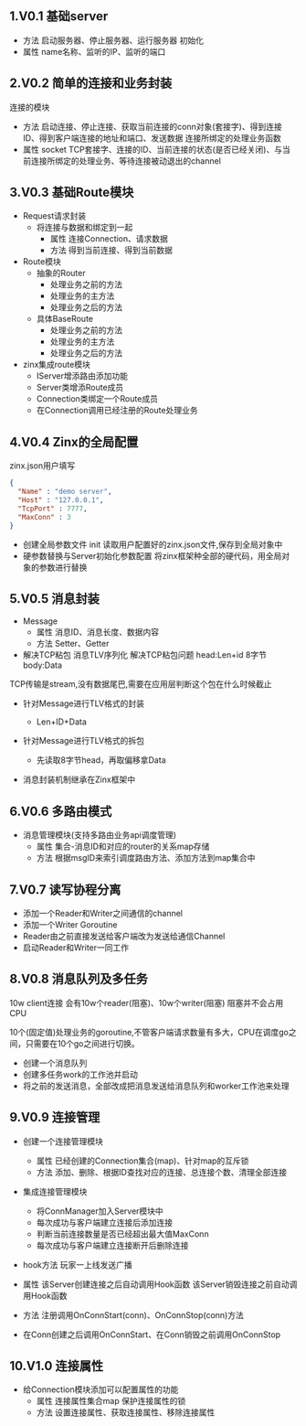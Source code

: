 <!--
 * @Author: 光城
 * @Date: 2020-10-22 15:24:14
 * @LastEditors: 光城
 * @LastEditTime: 2020-10-28 19:32:02
 * @Description:
 * @FilePath: /Zinx_Learning/Readme.md
-->
## 1.V0.1 基础server
- 方法
启动服务器、停止服务器、运行服务器
初始化
- 属性
name名称、监听的IP、监听的端口

## 2.V0.2 简单的连接和业务封装
连接的模块
- 方法
启动连接、停止连接、获取当前连接的conn对象(套接字)、得到连接ID、得到客户端连接的地址和端口、发送数据
连接所绑定的处理业务函数
- 属性
socket TCP套接字、连接的ID、当前连接的状态(是否已经关闭)、与当前连接所绑定的处理业务、等待连接被动退出的channel

## 3.V0.3 基础Route模块

- Request请求封装
  - 将连接与数据和绑定到一起
    - 属性
    连接Connection、请求数据
    - 方法
    得到当前连接、得到当前数据
- Route模块
  - 抽象的Router
    - 处理业务之前的方法
    - 处理业务的主方法
    - 处理业务之后的方法
  - 具体BaseRoute
    - 处理业务之前的方法
    - 处理业务的主方法
    - 处理业务之后的方法
- zinx集成route模块
  - IServer增添路由添加功能
  - Server类增添Route成员
  - Connection类绑定一个Route成员
  - 在Connection调用已经注册的Route处理业务

## 4.V0.4 Zinx的全局配置

  zinx.json用户填写

```json
{
  "Name" : "demo server",
  "Host" : "127.0.0.1",
  "TcpPort" : 7777,
  "MaxConn" : 3
}
```
  - 创建全局参数文件
  init 读取用户配置好的zinx.json文件,保存到全局对象中
  - 硬参数替换与Server初始化参数配置
  将zinx框架种全部的硬代码，用全局对象的参数进行替换

## 5.V0.5 消息封装

- Message
  - 属性
  消息ID、消息长度、数据内容
  - 方法
  Setter、Getter
- 解决TCP粘包
消息TLV序列化 解决TCP粘包问题
head:Len+id 8字节
body:Data

TCP传输是stream,没有数据尾巴,需要在应用层判断这个包在什么时候截止
  - 针对Message进行TLV格式的封装
    - Len+ID+Data
  - 针对Message进行TLV格式的拆包
    - 先读取8字节head，再取偏移拿Data

- 消息封装机制继承在Zinx框架中

## 6.V0.6 多路由模式

- 消息管理模块(支持多路由业务api调度管理)
  - 属性
  集合-消息ID和对应的router的关系map存储
  - 方法
  根据msgID来索引调度路由方法、添加方法到map集合中

## 7.V0.7 读写协程分离
- 添加一个Reader和Writer之间通信的channel
- 添加一个Writer Goroutine
- Reader由之前直接发送给客户端改为发送给通信Channel
- 启动Reader和Writer一同工作

## 8.V0.8 消息队列及多任务

10w client连接 会有10w个reader(阻塞)、10w个writer(阻塞)
阻塞并不会占用CPU

10个(固定值)处理业务的goroutine,不管客户端请求数量有多大，CPU在调度go之间，只需要在10个go之间进行切换。

- 创建一个消息队列
- 创建多任务work的工作池并启动
- 将之前的发送消息，全部改成把消息发送给消息队列和worker工作池来处理

## 9.V0.9 连接管理

- 创建一个连接管理模块
  - 属性
  已经创建的Connection集合(map)、针对map的互斥锁
  - 方法
  添加、删除、根据ID查找对应的连接、总连接个数、清理全部连接
- 集成连接管理模块
  - 将ConnManager加入Server模块中
  - 每次成功与客户端建立连接后添加连接
  - 判断当前连接数量是否已经超出最大值MaxConn
  - 每次成功与客户端建立连接断开后删除连接
- hook方法
玩家一上线发送广播

- 属性
  该Server创建连接之后自动调用Hook函数
  该Server销毁连接之前自动调用Hook函数
- 方法
  注册调用OnConnStart(conn)、OnConnStop(conn)方法
- 在Conn创建之后调用OnConnStart、在Conn销毁之前调用OnConnStop

## 10.V1.0 连接属性

- 给Connection模块添加可以配置属性的功能
  - 属性
    连接属性集合map
    保护连接属性的锁
  - 方法
    设置连接属性、获取连接属性、移除连接属性